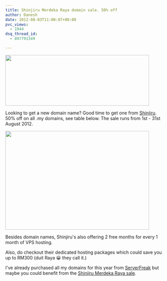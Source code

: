 ```yaml
---
title: Shinjiru Merdeka Raya domain sale. 50% off
author: Danesh
date: 2012-08-03T11:00:07+00:00
pvc_views:
  - 1944
dsq_thread_id:
  - 897791349

---
```

<a href="http://shinjiru.com.my/?a_aid=5019150e73ea7" rel="attachment wp-att-2994"><img loading="lazy" class="alignnone size-medium wp-image-2994" title="landingpg-bnr" src="/wp-content/uploads/2012/08/landingpg-bnr-450x158.jpg" alt="" width="450" height="158" srcset="/wp-content/uploads/2012/08/landingpg-bnr-450x158.jpg 450w, /wp-content/uploads/2012/08/landingpg-bnr.jpg 655w" sizes="(max-width: 450px) 100vw, 450px" /></a>

Looking to get a new domain name? Good time to get one from [Shinjiru][1]. 50% off on all .my domains, see table below. The sale runs from 1st - 31st August 2012.

<a href="http://shinjiru.com.my/?a_aid=5019150e73ea7" rel="attachment wp-att-2995"><img loading="lazy" class="alignnone size-medium wp-image-2995" title="Shinjiru-Merdeka-Sale-2012-table" src="/wp-content/uploads/2012/08/Shinjiru-Merdeka-Sale-2012-table-450x308.png" alt="" width="450" height="308" srcset="/wp-content/uploads/2012/08/Shinjiru-Merdeka-Sale-2012-table-450x308.png 450w, /wp-content/uploads/2012/08/Shinjiru-Merdeka-Sale-2012-table.png 482w" sizes="(max-width: 450px) 100vw, 450px" /></a>

Besides domain names, Shinjiru's also offering 2 free months for every 1 month of VPS hosting.

Also, do checkout their dedicated hosting packages which could save you up to RM300 (duit Raya 😀 they call it.)

I've already purchased all my domains for this year from [ServerFreak][2] but maybe you could benefit from the [Shinjiru Merdeka Raya sale][1].

 [1]: http://shinjiru.com.my/?a_aid=5019150e73ea7
 [2]: http://secure.web-hosting.net.my/clients/aff.php?aff=638